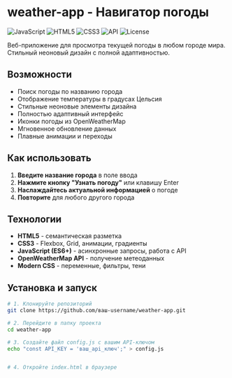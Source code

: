 # weather-app - Навигатор погоды

![JavaScript](https://img.shields.io/badge/JavaScript-ES6+-yellow.svg)
![HTML5](https://img.shields.io/badge/HTML5-HTML5-orange.svg)
![CSS3](https://img.shields.io/badge/CSS3-CSS3-blue.svg)
![API](https://img.shields.io/badge/API-OpenWeatherMap-green.svg)
![License](https://img.shields.io/badge/License-MIT-lightgrey.svg)

Веб-приложение для просмотра текущей погоды в любом городе мира. Стильный неоновый дизайн с полной адаптивностью.

## Возможности

- Поиск погоды по названию города
- Отображение температуры в градусах Цельсия
- Стильные неоновые элементы дизайна
- Полностью адаптивный интерфейс
- Иконки погоды из OpenWeatherMap
- Мгновенное обновление данных
- Плавные анимации и переходы

## Как использовать

1. **Введите название города** в поле ввода
2. **Нажмите кнопку "Узнать погоду"** или клавишу Enter
3. **Наслаждайтесь актуальной информацией** о погоде
4. **Повторите** для любого другого города

## Технологии

- **HTML5** - семантическая разметка
- **CSS3** - Flexbox, Grid, анимации, градиенты
- **JavaScript (ES6+)** - асинхронные запросы, работа с API
- **OpenWeatherMap API** - получение метеоданных
- **Modern CSS** - переменные, фильтры, тени

## Установка и запуск

```bash
# 1. Клонируйте репозиторий
git clone https://github.com/ваш-username/weather-app.git

# 2. Перейдите в папку проекта
cd weather-app

# 3. Создайте файл config.js с вашим API-ключом
echo "const API_KEY = 'ваш_api_ключ';" > config.js


# 4. Откройте index.html в браузере


